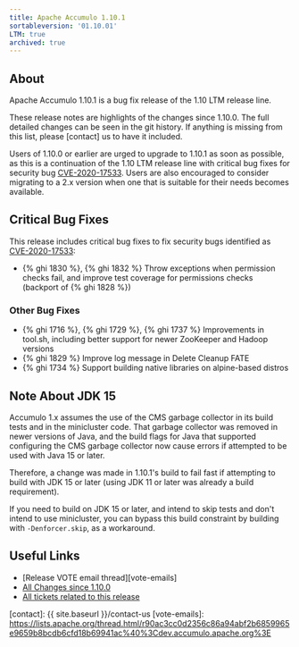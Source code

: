 ```yaml
---
title: Apache Accumulo 1.10.1
sortableversion: '01.10.01'
LTM: true
archived: true
---
```


## About

Apache Accumulo 1.10.1 is a bug fix release of the 1.10 LTM release line.

These release notes are highlights of the changes since 1.10.0. The full
detailed changes can be seen in the git history. If anything is missing from
this list, please [contact] us to have it included.

Users of 1.10.0 or earlier are urged to upgrade to 1.10.1 as soon as possible,
as this is a continuation of the 1.10 LTM release line with critical bug fixes
for security bug [CVE-2020-17533]. Users are also encouraged to consider
migrating to a 2.x version when one that is suitable for their needs becomes
available.

## Critical Bug Fixes

This release includes critical bug fixes to fix security bugs identified as
[CVE-2020-17533]:

* {% ghi 1830 %}, {% ghi 1832 %} Throw exceptions when permission checks fail,
  and improve test coverage for permissions checks (backport of {% ghi 1828 %})

### Other Bug Fixes

* {% ghi 1716 %}, {% ghi 1729 %}, {% ghi 1737 %} Improvements in tool.sh,
  including better support for newer ZooKeeper and Hadoop versions
* {% ghi 1829 %} Improve log message in Delete Cleanup FATE
* {% ghi 1734 %} Support building native libraries on alpine-based distros

## Note About JDK 15

Accumulo 1.x assumes the use of the CMS garbage collector in its build tests
and in the minicluster code. That garbage collector was removed in newer
versions of Java, and the build flags for Java that supported configuring the
CMS garbage collector now cause errors if attempted to be used with Java 15 or
later.

Therefore, a change was made in 1.10.1's build to fail fast if attempting to
build with JDK 15 or later (using JDK 11 or later was already a build
requirement).

If you need to build on JDK 15 or later, and intend to skip tests and don't
intend to use minicluster, you can bypass this build constraint by building
with `-Denforcer.skip`, as a workaround.

## Useful Links

* [Release VOTE email thread][vote-emails]
* [All Changes since 1.10.0][all-changes]
* [All tickets related to this release][milestone]


[CVE-2020-17533]: https://cve.mitre.org/cgi-bin/cvename.cgi?name=CVE-2020-17533
[milestone]: https://github.com/apache/accumulo/milestone/8
[all-changes]: https://github.com/apache/accumulo/compare/rel/1.10.0...apache:rel/1.10.1
[contact]: {{ site.baseurl }}/contact-us
[vote-emails]: https://lists.apache.org/thread.html/r90ac3cc0d2356c86a94abf2b6859965e9659b8bcdb6cfd18b69941ac%40%3Cdev.accumulo.apache.org%3E
